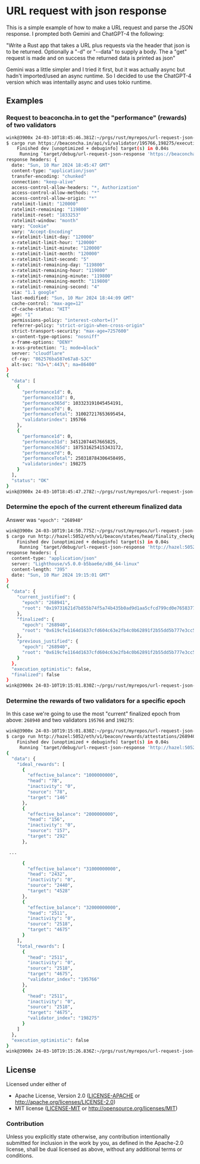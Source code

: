# URL request with json response

This is a simple example of how to make a URL request and parse the JSON response.
I prompted both Gemini and ChatGPT-4 the following:

"Write a Rust app that takes a URL plus requests via the header
that json is to be returned. Optionally a "-d" or "--data" to
supply a body. The a "get" request is made and on success the
returned data is printed as json"

Gemini was a little simpler and I tried it first, but it was actually async
but hadn't imported/used an async runtime. So I decided to use the ChatGPT-4 version
which was intentailly async and uses tokio runtime.

## Examples

### Request to beaconcha.in to get the "performance" (rewards) of two validators

```sh
wink@3900x 24-03-10T18:45:46.381Z:~/prgs/rust/myrepos/url-request-json-response (main)
$ cargo run https://beaconcha.in/api/v1/validator/195766,198275/execution/performance -v
    Finished dev [unoptimized + debuginfo] target(s) in 0.04s
     Running `target/debug/url-request-json-response 'https://beaconcha.in/api/v1/validator/195766,198275/execution/performance' -v`
response headers: {
  date: "Sun, 10 Mar 2024 18:45:47 GMT"
  content-type: "application/json"
  transfer-encoding: "chunked"
  connection: "keep-alive"
  access-control-allow-headers: "*, Authorization"
  access-control-allow-methods: "*"
  access-control-allow-origin: "*"
  ratelimit-limit: "120000"
  ratelimit-remaining: "119800"
  ratelimit-reset: "1833253"
  ratelimit-window: "month"
  vary: "Cookie"
  vary: "Accept-Encoding"
  x-ratelimit-limit-day: "120000"
  x-ratelimit-limit-hour: "120000"
  x-ratelimit-limit-minute: "120000"
  x-ratelimit-limit-month: "120000"
  x-ratelimit-limit-second: "5"
  x-ratelimit-remaining-day: "119800"
  x-ratelimit-remaining-hour: "119800"
  x-ratelimit-remaining-minute: "119800"
  x-ratelimit-remaining-month: "119800"
  x-ratelimit-remaining-second: "4"
  via: "1.1 google"
  last-modified: "Sun, 10 Mar 2024 18:44:09 GMT"
  cache-control: "max-age=12"
  cf-cache-status: "HIT"
  age: "1"
  permissions-policy: "interest-cohort=()"
  referrer-policy: "strict-origin-when-cross-origin"
  strict-transport-security: "max-age=7257600"
  x-content-type-options: "nosniff"
  x-frame-options: "DENY"
  x-xss-protection: "1; mode=block"
  server: "cloudflare"
  cf-ray: "862576ba587e67a8-SJC"
  alt-svc: "h3=\":443\"; ma=86400"
}
{
  "data": [
    {
      "performance1d": 0,
      "performance31d": 0,
      "performance365d": 103323191045454191,
      "performance7d": 0,
      "performanceTotal": 310027217653695454,
      "validatorindex": 195766
    },
    {
      "performance1d": 0,
      "performance31d": 34512074457665825,
      "performance365d": 187531625415343172,
      "performance7d": 0,
      "performanceTotal": 250318784306458495,
      "validatorindex": 198275
    }
  ],
  "status": "OK"
}
wink@3900x 24-03-10T18:45:47.278Z:~/prgs/rust/myrepos/url-request-json-response (main)
```

### Determine the epoch of the current ethereum finalized data

Answer was `"epoch": "268940"`

```sh
wink@3900x 24-03-10T19:14:50.775Z:~/prgs/rust/myrepos/url-request-json-response (main)
$ cargo run http://hazel:5052/eth/v1/beacon/states/head/finality_checkpoints -v
    Finished dev [unoptimized + debuginfo] target(s) in 0.04s
     Running `target/debug/url-request-json-response 'http://hazel:5052/eth/v1/beacon/states/head/finality_checkpoints' -v`
response headers: {
  content-type: "application/json"
  server: "Lighthouse/v5.0.0-b5bae6e/x86_64-linux"
  content-length: "395"
  date: "Sun, 10 Mar 2024 19:15:01 GMT"
}
{
  "data": {
    "current_justified": {
      "epoch": "268941",
      "root": "0x19731621d7b855b74f5a74b435b0ad9d1aa5cfcd799cd0e76583779586f38bc5"
    },
    "finalized": {
      "epoch": "268940",
      "root": "0x619cfe1164d1637cfd604c63e2fb4c0b62891f2b55dd5b777e3cc5819fef1cc6"
    },
    "previous_justified": {
      "epoch": "268940",
      "root": "0x619cfe1164d1637cfd604c63e2fb4c0b62891f2b55dd5b777e3cc5819fef1cc6"
    }
  },
  "execution_optimistic": false,
  "finalized": false
}
wink@3900x 24-03-10T19:15:01.830Z:~/prgs/rust/myrepos/url-request-json-response (main)
```

### Determine the rewards of two validators for a specific epoch

In this case we're going to use the most "current" finalized epoch from above: `268940`
and two validators `195766` and `198275`:

```sh
wink@3900x 24-03-10T19:15:01.830Z:~/prgs/rust/myrepos/url-request-json-response (main)
$ cargo run http://hazel:5052/eth/v1/beacon/rewards/attestations/268940 -d '[  "195766","198275" ]'
    Finished dev [unoptimized + debuginfo] target(s) in 0.04s
     Running `target/debug/url-request-json-response 'http://hazel:5052/eth/v1/beacon/rewards/attestations/268940' -d '[  "195766","198275" ]'
{
  "data": {
    "ideal_rewards": [
      {
        "effective_balance": "1000000000",
        "head": "78",
        "inactivity": "0",
        "source": "78",
        "target": "146"
      },
      {
        "effective_balance": "2000000000",
        "head": "156",
        "inactivity": "0",
        "source": "157",
        "target": "292"
      },

 ...

      {
        "effective_balance": "31000000000",
        "head": "2432",
        "inactivity": "0",
        "source": "2440",
        "target": "4528"
      },
      {
        "effective_balance": "32000000000",
        "head": "2511",
        "inactivity": "0",
        "source": "2518",
        "target": "4675"
      }
    ],
    "total_rewards": [
      {
        "head": "2511",
        "inactivity": "0",
        "source": "2518",
        "target": "4675",
        "validator_index": "195766"
      },
      {
        "head": "2511",
        "inactivity": "0",
        "source": "2518",
        "target": "4675",
        "validator_index": "198275"
      }
    ]
  },
  "execution_optimistic": false
}
wink@3900x 24-03-10T19:15:26.836Z:~/prgs/rust/myrepos/url-request-json-response (main)
```

## License

Licensed under either of

- Apache License, Version 2.0 ([LICENSE-APACHE](LICENSE-APACHE) or http://apache.org/licenses/LICENSE-2.0)
- MIT license ([LICENSE-MIT](LICENSE-MIT) or http://opensource.org/licenses/MIT)

### Contribution

Unless you explicitly state otherwise, any contribution intentionally submitted
for inclusion in the work by you, as defined in the Apache-2.0 license, shall
be dual licensed as above, without any additional terms or conditions.
